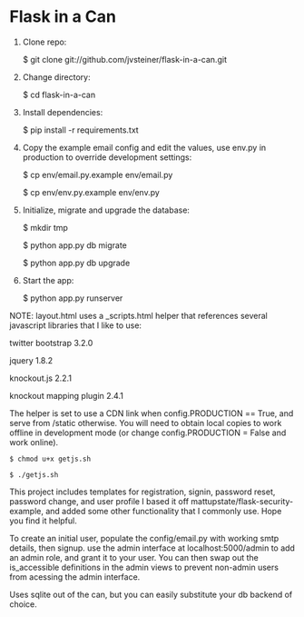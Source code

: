 # Flask in a Can

1. Clone repo:

    $ git clone git://github.com/jvsteiner/flask-in-a-can.git

2. Change directory:

    $ cd flask-in-a-can

3. Install dependencies:

    $ pip install -r requirements.txt

4. Copy the example email config and edit the values, use env.py in production to override development settings:

    $ cp env/email.py.example env/email.py

    $ cp env/env.py.example env/env.py

5. Initialize, migrate and upgrade the database:

    $ mkdir tmp

    $ python app.py db migrate

    $ python app.py db upgrade

5. Start the app:

    $ python app.py runserver

NOTE: layout.html uses a _scripts.html helper that references several javascript libraries that I like to use:

twitter bootstrap 3.2.0

jquery 1.8.2

knockout.js 2.2.1

knockout mapping plugin 2.4.1

The helper is set to use a CDN link when config.PRODUCTION == True, and serve from /static otherwise.  You will need to obtain local copies to work offline in development mode (or change config.PRODUCTION = False and work online).

    $ chmod u+x getjs.sh 

    $ ./getjs.sh

This project includes templates for registration, signin, password reset, password change, and user profile
I based it off mattupstate/flask-security-example, and added some other functionality that I commonly use.  Hope you find it helpful.

To create an initial user, populate the config/email.py with working smtp details, then signup.
use the admin interface at localhost:5000/admin to add an admin role, and grant it to your user.
You can then swap out the is_accessible definitions in the admin views to prevent non-admin users from acessing the admin interface.

Uses sqlite out of the can, but you can easily substitute your db backend of choice.
